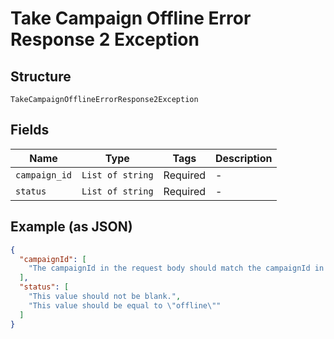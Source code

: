 
# Take Campaign Offline Error Response 2 Exception

## Structure

`TakeCampaignOfflineErrorResponse2Exception`

## Fields

| Name | Type | Tags | Description |
|  --- | --- | --- | --- |
| `campaign_id` | `List of string` | Required | - |
| `status` | `List of string` | Required | - |

## Example (as JSON)

```json
{
  "campaignId": [
    "The campaignId in the request body should match the campaignId in the request URL."
  ],
  "status": [
    "This value should not be blank.",
    "This value should be equal to \"offline\""
  ]
}
```

